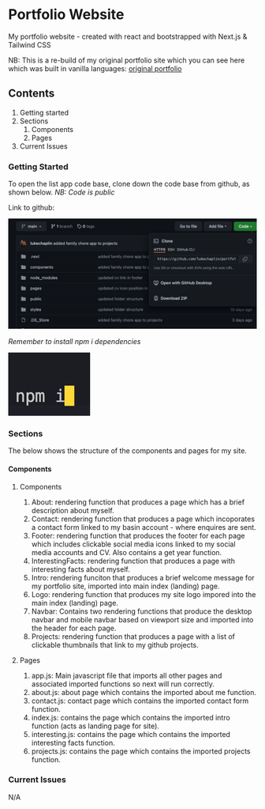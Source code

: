 # Portfolio Website

My portfolio website - created with react and bootstrapped with Next.js & Tailwind CSS

NB: This is a re-build of my original portfolio site which you can see here which was built in vanilla languages: [original portfolio](https://github.com/SchoolOfCode/w4d1_week3-recap-lukechaplin)

## Contents

1. Getting started
2. Sections
   1. Components
   2. Pages
3. Current Issues

### Getting Started

To open the list app code base, clone down the code base from github, as shown below.
_NB: Code is public_

Link to github:

![](screenshot1.png)

_Remember to install npm i dependencies_

![](screenshot2.png)

### Sections

The below shows the structure of the components and pages for my site.

#### Components

1. Components

   1. About: rendering function that produces a page which has a brief description about myself.
   2. Contact: rendering function that produces a page which incoporates a contact form linked to my basin account - where enquires are sent.
   3. Footer: rendering function that produces the footer for each page which includes clickable social media icons linked to my social media accounts and CV. Also contains a get year function.
   4. InterestingFacts: rendering function that produces a page with interesting facts about myself.
   5. Intro: rendering funciton that produces a brief welcome message for my portfolio site, imported into main index (landing) page.
   6. Logo: rendering function that produces my site logo impored into the main index (landing) page.
   7. Navbar: Contains two rendering functions that produce the desktop navbar and mobile navbar based on viewport size and imported into the header for each page.
   8. Projects: rendering function that produces a page with a list of clickable thumbnails that link to my github projects.

2. Pages

   1. app.js: Main javascript file that imports all other pages and associated imported functions so next will run correctly.
   2. about.js: about page which contains the imported about me function.
   3. contact.js: contact page which contains the imported contact form function.
   4. index.js: contains the page which contains the imported intro function (acts as landing page for site).
   5. interesting.js: contains the page which contains the imported interesting facts function.
   6. projects.js: contains the page which contains the imported projects function.

### Current Issues

N/A

